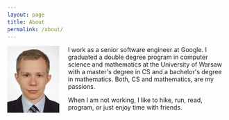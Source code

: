 ```yaml
---
layout: page
title: About
permalink: /about/
---
```

<img src="/images/MilkaGrzegorzAvatar.jpg"
     alt="Avatar"
     style="float:left; margin-right:20px"/>
I work as a senior software engineer at Google. I graduated a double degree
program in computer science and mathematics at the University of Warsaw with a
master's degree in CS and a bachelor's degree in mathematics. Both, CS and
mathematics, are my passions.

When I am not working, I like to hike, run, read, program, or just enjoy time
with friends.
